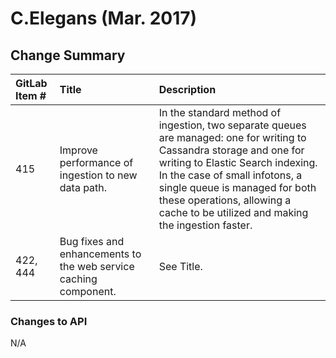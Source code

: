 # C.Elegans (Mar. 2017)



## Change Summary

GitLab Item # | Title | Description
:-------------|:------|:-----------
415 | Improve performance of ingestion to new data path. | In the standard method of ingestion, two separate queues are managed: one for writing to Cassandra storage and one for writing to Elastic Search indexing. In the case of small infotons, a single queue is managed for both these operations, allowing a cache to be utilized and making the ingestion faster.
422, 444 | Bug fixes and enhancements to the web service caching component. | See Title.

### Changes to API
N/A




